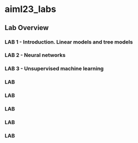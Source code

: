 # aiml23_labs

## Lab Overview

### LAB 1 - Introduction. Linear models and tree models

### LAB 2 - Neural networks

### LAB 3 - Unsupervised machine learning 

### LAB
### LAB
### LAB
### LAB
### LAB
